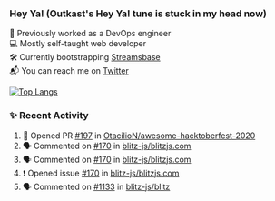 ### Hey Ya! (Outkast's Hey Ya! tune is stuck in my head now)

💼 Previously worked as a DevOps engineer  
💻 Mostly self-taught web developer  
🛠️ Currently bootstrapping [Streamsbase](https://streamsbase.com)  
📬 You can reach me on [Twitter](https://twitter.com/LoriKarikari)

[![Top Langs](https://github-readme-stats.vercel.app/api/top-langs/?username=LoriKarikari&layout=compact)](https://github.com/LoriKarikari/github-readme-stats)

### ✨ Recent Activity

<!--START_SECTION:activity-->
1. 💪 Opened PR [#197](https://github.com/OtacilioN/awesome-hacktoberfest-2020/pull/197) in [OtacilioN/awesome-hacktoberfest-2020](https://github.com/OtacilioN/awesome-hacktoberfest-2020)
2. 🗣 Commented on [#170](https://github.com/blitz-js/blitzjs.com/issues/170) in [blitz-js/blitzjs.com](https://github.com/blitz-js/blitzjs.com)
3. 🗣 Commented on [#170](https://github.com/blitz-js/blitzjs.com/issues/170) in [blitz-js/blitzjs.com](https://github.com/blitz-js/blitzjs.com)
4. ❗️ Opened issue [#170](https://github.com/blitz-js/blitzjs.com/issues/170) in [blitz-js/blitzjs.com](https://github.com/blitz-js/blitzjs.com)
5. 🗣 Commented on [#1133](https://github.com/blitz-js/blitz/issues/1133) in [blitz-js/blitz](https://github.com/blitz-js/blitz)
<!--END_SECTION:activity-->
